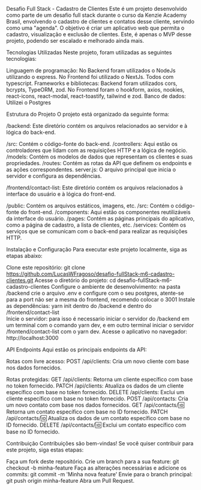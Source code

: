 Desafio Full Stack - Cadastro de Clientes
Este é um projeto desenvolvido como parte de um desafio full stack durante o curso da Kenzie Academy Brasil, envolvendo o cadastro de clientes e contatos desse cliente, servindo como uma "agenda".
O objetivo é criar um aplicativo web que permita o cadastro, visualização e exclusão de clientes.
Este, é apenas o MVP desse projeto, podendo ser escalado e melhorado ainda mais.

Tecnologias Utilizadas
Neste projeto, foram utilizadas as seguintes tecnologias:

Linguagem de programação: No Backend foram utilizados o NodeJs utilizando o express. No Frontend foi utilizado o NextJs. Todos com typescript.
Frameworks e bibliotecas: Backend foram utilizados cors, bcrypts, TypeORM, zod. No Frontend foram o hookform, axios, nookies, react-icons, react-modal, react-toastify, tailwind e zod.
Banco de dados: Utilizei o Postgres

Estrutura do Projeto
O projeto está organizado da seguinte forma:

/backend: Este diretório contém os arquivos relacionados ao servidor e à lógica do back-end.

/src: Contém o código-fonte do back-end.
/controllers: Aqui estão os controladores que lidam com as requisições HTTP e a lógica de negócio.
/models: Contém os modelos de dados que representam os clientes e suas propriedades.
/routes: Contém as rotas da API que definem os endpoints e as ações correspondentes.
server.js: O arquivo principal que inicia o servidor e configura as dependências.

/frontend/contact-list: Este diretório contém os arquivos relacionados à interface do usuário e à lógica do front-end.

/public: Contém os arquivos estáticos, imagens, etc.
/src: Contém o código-fonte do front-end.
/components: Aqui estão os componentes reutilizáveis da interface do usuário.
/pages: Contém as páginas principais do aplicativo, como a página de cadastro, a lista de clientes, etc.
/services: Contém os serviços que se comunicam com o back-end para realizar as requisições HTTP.

Instalação e Configuração
Para executar este projeto localmente, siga as etapas abaixo:

Clone este repositório: git clone https://github.com/LucasWFragoso/desafio-fullStack-m6-cadastro-clientes.git
Acesse o diretório do projeto: cd desafio-fullStack-m6-cadastro-clientes
Configure o ambiente de desenvolvimento: na pasta /backend crie o arquivo .env e configure com o seu postgres, atente-se para a port não ser a mesma do frontend, recomendo colocar o 3001
Instale as dependências: yarn init dentro do /backend e dentro do /frontend/contact-list  
Inicie o servidor: para isso é necessario iniciar o servidor do /backend em um terminal com o comando yarn dev, e em outro terminal iniciar o servidor /frontend/contact-list com o yarn dev.
Acesse o aplicativo no navegador: http://localhost:3000

API Endpoints
Aqui estão os principais endpoints da API:

Rotas com livre acesso:
POST /api/clients: Cria um novo cliente com base nos dados fornecidos.

Rotas protegidas:
GET /api/clients: Retorna um cliente específico com base no token fornecido.
PATCH /api/clients: Atualiza os dados de um cliente específico com base no token fornecido.
DELETE /api/clients: Exclui um cliente específico com base no token fornecido.
POST /api/contacts: Cria um novo contato com base nos dados fornecidos.
GET /api/contacts/:id: Retorna um contato específico com base no ID fornecido.
PATCH /api/contacts/:id: Atualiza os dados de um contato específico com base no ID fornecido.
DELETE /api/contacts/:id: Exclui um contato específico com base no ID fornecido.

Contribuição
Contribuições são bem-vindas! Se você quiser contribuir para este projeto, siga estas etapas:

Faça um fork deste repositório.
Crie um branch para a sua feature: git checkout -b minha-feature
Faça as alterações necessárias e adicione os commits: git commit -m 'Minha nova feature'
Envie para o branch principal: git push origin minha-feature
Abra um Pull Request.

